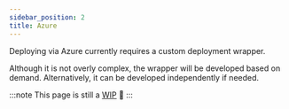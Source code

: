```yaml
---
sidebar_position: 2
title: Azure
---
```


Deploying via Azure currently requires a custom deployment wrapper.

Although it is not overly complex, the wrapper will be developed based on demand. Alternatively, it can be developed independently if needed.

:::note
This page is still a [WIP](https://github.com/vramework/vramework.io/issues/6)
 🚧
:::